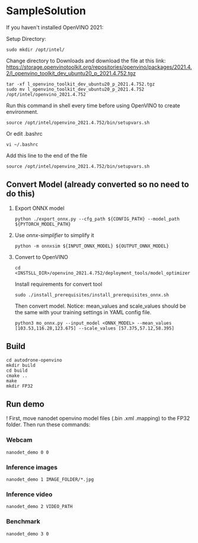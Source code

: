 # SampleSolution
If you haven't installed OpenVINO 2021:

Setup Directory:

```shell
sudo mkdir /opt/intel/
```

Change directory to Downloads and download the file at this link:
https://storage.openvinotoolkit.org/repositories/openvino/packages/2021.4.2/l_openvino_toolkit_dev_ubuntu20_p_2021.4.752.tgz

```shell
tar -xf l_openvino_toolkit_dev_ubuntu20_p_2021.4.752.tgz
sudo mv l_openvino_toolkit_dev_ubuntu20_p_2021.4.752 /opt/intel/openvino_2021.4.752
```

Run this command in shell every time before using OpenVINO to create environment.

```shell
source /opt/intel/openvino_2021.4.752/bin/setupvars.sh
```

Or edit .bashrc

```shell
vi ~/.bashrc
```

Add this line to the end of the file

```shell
source /opt/intel/openvino_2021.4.752/bin/setupvars.sh
```

## Convert Model (already converted so no need to do this)

1. Export ONNX model

   ```shell
   python ./export_onnx.py --cfg_path ${CONFIG_PATH} --model_path ${PYTORCH_MODEL_PATH}
   ```

2. Use *onnx-simplifier* to simplify it

   ``` shell
   python -m onnxsim ${INPUT_ONNX_MODEL} ${OUTPUT_ONNX_MODEL}
   ```

3. Convert to OpenVINO

   ``` shell
   cd <INSTSLL_DIR>/openvino_2021.4.752/deployment_tools/model_optimizer
   ```

   Install requirements for convert tool

   ```shell
   sudo ./install_prerequisites/install_prerequisites_onnx.sh
   ```

   Then convert model. Notice: mean_values and scale_values should be the same with your training settings in YAML config file.
   ```shell
   python3 mo_onnx.py --input_model <ONNX_MODEL> --mean_values [103.53,116.28,123.675] --scale_values [57.375,57.12,58.395]
   ```

## Build


```shell
cd autodrone-openvino
mkdir build
cd build
cmake ..
make
mkdir FP32
```

## Run demo

! First, move nanodet openvino model files (.bin .xml .mapping) to the FP32 folder. Then run these commands:

### Webcam

```shell
nanodet_demo 0 0
```

### Inference images

```shell
nanodet_demo 1 IMAGE_FOLDER/*.jpg
```

### Inference video

```shell
nanodet_demo 2 VIDEO_PATH
```

### Benchmark

```shell
nanodet_demo 3 0
```
